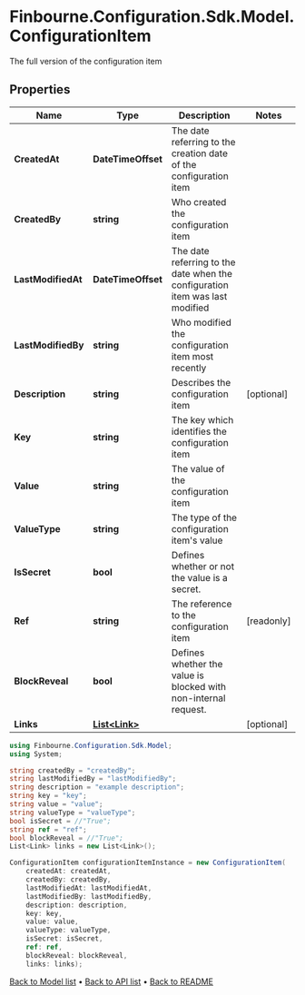 # Finbourne.Configuration.Sdk.Model.ConfigurationItem
The full version of the configuration item

## Properties

Name | Type | Description | Notes
------------ | ------------- | ------------- | -------------
**CreatedAt** | **DateTimeOffset** | The date referring to the creation date of the configuration item | 
**CreatedBy** | **string** | Who created the configuration item | 
**LastModifiedAt** | **DateTimeOffset** | The date referring to the date when the configuration item was last modified | 
**LastModifiedBy** | **string** | Who modified the configuration item most recently | 
**Description** | **string** | Describes the configuration item | [optional] 
**Key** | **string** | The key which identifies the configuration item | 
**Value** | **string** | The value of the configuration item | 
**ValueType** | **string** | The type of the configuration item&#39;s value | 
**IsSecret** | **bool** | Defines whether or not the value is a secret. | 
**Ref** | **string** | The reference to the configuration item | [readonly] 
**BlockReveal** | **bool** | Defines whether the value is blocked with non-internal request. | 
**Links** | [**List&lt;Link&gt;**](Link.md) |  | [optional] 

```csharp
using Finbourne.Configuration.Sdk.Model;
using System;

string createdBy = "createdBy";
string lastModifiedBy = "lastModifiedBy";
string description = "example description";
string key = "key";
string value = "value";
string valueType = "valueType";
bool isSecret = //"True";
string ref = "ref";
bool blockReveal = //"True";
List<Link> links = new List<Link>();

ConfigurationItem configurationItemInstance = new ConfigurationItem(
    createdAt: createdAt,
    createdBy: createdBy,
    lastModifiedAt: lastModifiedAt,
    lastModifiedBy: lastModifiedBy,
    description: description,
    key: key,
    value: value,
    valueType: valueType,
    isSecret: isSecret,
    ref: ref,
    blockReveal: blockReveal,
    links: links);
```

[Back to Model list](../README.md#documentation-for-models) &#8226; [Back to API list](../README.md#documentation-for-api-endpoints) &#8226; [Back to README](../README.md)
